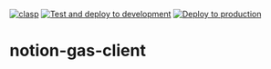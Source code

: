 [![clasp](https://img.shields.io/badge/built%20with-clasp-4285f4.svg)](https://github.com/google/clasp) [![Test and deploy to development](https://github.com/andysumi/notion-gas-client/actions/workflows/deploy_development.yml/badge.svg)](https://github.com/andysumi/notion-gas-client/actions/workflows/deploy_development.yml) [![Deploy to production](https://github.com/andysumi/notion-gas-client/actions/workflows/deploy_production.yml/badge.svg)](https://github.com/andysumi/notion-gas-client/actions/workflows/deploy_production.yml)

# notion-gas-client
